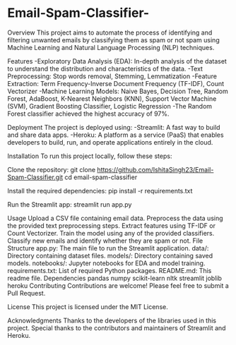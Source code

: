 # Email-Spam-Classifier-

Overview
This project aims to automate the process of identifying and filtering unwanted emails by classifying them as spam or not spam using Machine Learning and Natural Language Processing (NLP) techniques.

Features
-Exploratory Data Analysis (EDA): In-depth analysis of the dataset to understand the distribution and characteristics of the data.
-Text Preprocessing: Stop words removal, Stemming, Lemmatization
-Feature Extraction: Term Frequency-Inverse Document Frequency (TF-IDF), Count Vectorizer
-Machine Learning Models: Naive Bayes, Decision Tree, Random Forest, AdaBoost, K-Nearest Neighbors (KNN), Support Vector Machine (SVM), Gradient Boosting Classifier, Logistic Regression
-The Random Forest classifier achieved the highest accuracy of 97%.

Deployment
The project is deployed using:
-Streamlit: A fast way to build and share data apps.
-Heroku: A platform as a service (PaaS) that enables developers to build, run, and operate applications entirely in the cloud.

Installation
To run this project locally, follow these steps:

Clone the repository:
git clone https://github.com/IshitaSingh23/Email-Spam-Classifier.git
cd email-spam-classifier

Install the required dependencies:
pip install -r requirements.txt

Run the Streamlit app:
streamlit run app.py


Usage
Upload a CSV file containing email data.
Preprocess the data using the provided text preprocessing steps.
Extract features using TF-IDF or Count Vectorizer.
Train the model using any of the provided classifiers.
Classify new emails and identify whether they are spam or not.
File Structure
app.py: The main file to run the Streamlit application.
data/: Directory containing dataset files.
models/: Directory containing saved models.
notebooks/: Jupyter notebooks for EDA and model training.
requirements.txt: List of required Python packages.
README.md: This readme file.
Dependencies
pandas
numpy
scikit-learn
nltk
streamlit
joblib
heroku
Contributing
Contributions are welcome! Please feel free to submit a Pull Request.

License
This project is licensed under the MIT License.

Acknowledgments
Thanks to the developers of the libraries used in this project.
Special thanks to the contributors and maintainers of Streamlit and Heroku.

